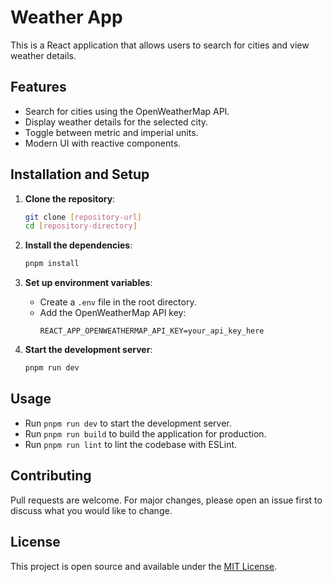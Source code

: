 # Weather App

This is a React application that allows users to search for cities and view weather details.

## Features

- Search for cities using the OpenWeatherMap API.
- Display weather details for the selected city.
- Toggle between metric and imperial units.
- Modern UI with reactive components.

## Installation and Setup

1. **Clone the repository**:

   ```bash
   git clone [repository-url]
   cd [repository-directory]
   ```

2. **Install the dependencies**:

   ```bash
   pnpm install
   ```

3. **Set up environment variables**:

   - Create a `.env` file in the root directory.
   - Add the OpenWeatherMap API key:
     ```env
     REACT_APP_OPENWEATHERMAP_API_KEY=your_api_key_here
     ```

4. **Start the development server**:
   ```bash
   pnpm run dev
   ```

## Usage

- Run `pnpm run dev` to start the development server.
- Run `pnpm run build` to build the application for production.
- Run `pnpm run lint` to lint the codebase with ESLint.

## Contributing

Pull requests are welcome. For major changes, please open an issue first to discuss what you would like to change.

## License

This project is open source and available under the [MIT License](LICENSE).
